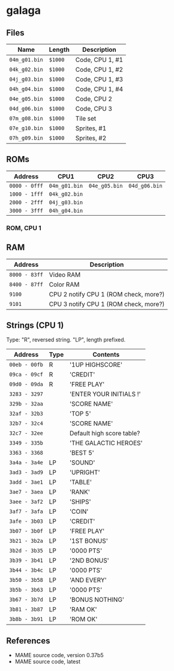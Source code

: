 # galaga

## Files

| Name | Length | Description |
|-|-|-|
| `04m_g01.bin` | `$1000` | Code, CPU 1, #1
| `04k_g02.bin` | `$1000` | Code, CPU 1, #2
| `04j_g03.bin` | `$1000` | Code, CPU 1, #3
| `04h_g04.bin` | `$1000` | Code, CPU 1, #4
| `04e_g05.bin` | `$1000` | Code, CPU 2
| `04d_g06.bin` | `$1000` | Code, CPU 3
| `07m_g08.bin` | `$1000` | Tile set
| `07e_g10.bin` | `$1000` | Sprites, #1
| `07h_g09.bin` | `$1000` | Sprites, #2

## ROMs

| Address | CPU1 | CPU2 | CPU3 |
|-|-|-|-|
| `0000 - 0fff` | `04m_g01.bin` | `04e_g05.bin` | `04d_g06.bin` |
| `1000 - 1fff` | `04k_g02.bin` | | |
| `2000 - 2fff` | `04j_g03.bin` | | |
| `3000 - 3fff` | `04h_g04.bin` | | |

### ROM, CPU 1


## RAM

| Address | Description |
|-|-|
| `8000 - 83ff` | Video RAM |
| `8400 - 87ff` | Color RAM |
| `9100` | CPU 2 notify CPU 1 (ROM check, more?)
| `9101` | CPU 3 notify CPU 1 (ROM check, more?)

## Strings (CPU 1)

Type: "R", reversed string. "LP", length prefixed.

| Address | Type | Contents |
|-|-|-|
| `00eb - 00fb` | R  | '1UP  HIGHSCORE'
| `09ca - 09cf` | R  | 'CREDIT'
| `09d0 - 09da` | R  | 'FREE PLAY'
| `3283 - 3297` |    | 'ENTER YOUR INITIALS !'
| `329b - 32aa` |    | 'SCORE  NAME'
| `32af - 32b3` |    | 'TOP 5'
| `32b7 - 32c4` |    | 'SCORE  NAME'
| `32c7 - 32ee` |    | Default high score table?
| `3349 - 335b` |    | 'THE GALACTIC HEROES'
| `3363 - 3368` |    | 'BEST 5'
| `3a4a - 3a4e` | LP | 'SOUND'
| `3ad3 - 3ad9` | LP | 'UPRIGHT'
| `3add - 3ae1` | LP | 'TABLE'
| `3ae7 - 3aea` | LP | 'RANK'
| `3aee - 3af2` | LP | 'SHIPS'
| `3af7 - 3afa` | LP | 'COIN'
| `3afe - 3b03` | LP | 'CREDIT'
| `3b07 - 3b0f` | LP | 'FREE PLAY'
| `3b21 - 3b2a` | LP | '1ST BONUS'
| `3b2d - 3b35` | LP | '0000 PTS'
| `3b39 - 3b41` | LP | '2ND BONUS'
| `3b44 - 3b4c` | LP | '0000 PTS'
| `3b50 - 3b58` | LP | 'AND EVERY'
| `3b5b - 3b63` | LP | '0000 PTS'
| `3b67 - 3b7d` | LP | 'BONUS NOTHING'
| `3b81 - 3b87` | LP | 'RAM OK'
| `3b8b - 3b91` | LP | 'ROM OK'


## References

- MAME source code, version 0.37b5
- MAME source code, latest